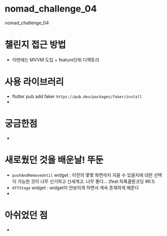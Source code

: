# nomad_challenge_04
nomad_challenge_04


#  챌린지 접근 방법
- 이번에는 MVVM 도입 + feature단위 디렉토리

# 사용 라이브러리 
- flutter pub add faker `https://pub.dev/packages/faker/install`
- 

# 궁금한점 
- 

# 새로웠던 것을 배운날! 뚜둔
- `pushAndRemoveUntil` widget : 이전의 몇몇 화면까지 지울 수 있을지에 대한 선택이 가능한 것이 너무 신기하고 신세계고. 너무 좋다... (feat.틱톡클론코딩 #6.1)
- `OffStage` widget : widget이 안보이게 하면서 계속 존재하게 해준다
- 

# 아쉬었던 점
- 